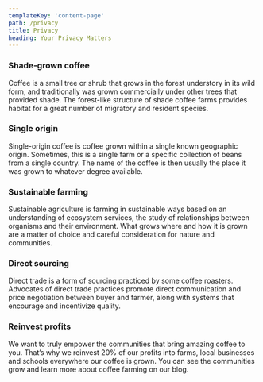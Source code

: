 ```yaml
---
templateKey: 'content-page'
path: /privacy
title: Privacy
heading: Your Privacy Matters
---
```


### Shade-grown coffee

Coffee is a small tree or shrub that grows in the forest understory in its wild
form, and traditionally was grown commercially under other trees that provided
shade. The forest-like structure of shade coffee farms provides habitat for a
great number of migratory and resident species.

### Single origin

Single-origin coffee is coffee grown within a single known geographic origin.
Sometimes, this is a single farm or a specific collection of beans from a single
country. The name of the coffee is then usually the place it was grown to
whatever degree available.

### Sustainable farming

Sustainable agriculture is farming in sustainable ways based on an understanding
of ecosystem services, the study of relationships between organisms and their
environment. What grows where and how it is grown are a matter of choice and
careful consideration for nature and communities.

### Direct sourcing

Direct trade is a form of sourcing practiced by some coffee roasters. Advocates
of direct trade practices promote direct communication and price negotiation
between buyer and farmer, along with systems that encourage and incentivize
quality.

### Reinvest profits

We want to truly empower the communities that bring amazing coffee to you.
That’s why we reinvest 20% of our profits into farms, local businesses and
schools everywhere our coffee is grown. You can see the communities grow and
learn more about coffee farming on our blog.
